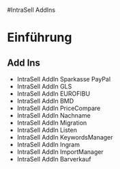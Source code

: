 #IntraSell AddIns

# Einführung #

## Add Ins ##
  * IntraSell AddIn Sparkasse PayPal
  * IntraSell AddIn GLS
  * IntraSell AddIn EUROFIBU
  * IntraSell AddIn BMD
  * IntraSell AddIn PriceCompare
  * IntraSell AddIn Nachname
  * IntraSell AddIn Migration
  * IntraSell AddIn Listen
  * IntraSell AddIn KeywordsManager
  * IntraSell AddIn Ingram
  * IntraSell AddIn ImportManager
  * IntraSell AddIn Barverkauf